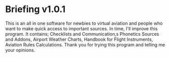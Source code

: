 # Briefing v1.0.1
This is an all in one software for newbies to virtual aviation and people who want to make quick access to important sources. In time, I'll  improve this program. It contains; Checklists and Communication,s Phonetics Sources and Addons, Airport Weather Charts, Handbook for Flight Instruments, Aviation Rules Calculations. Thank you for trying this program and telling me your opinions.
